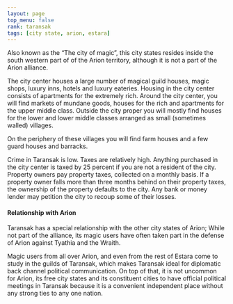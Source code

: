 ```yaml
---
layout: page
top_menu: false
rank: taransak
tags: [city state, arion, estara]
---
```


Also known as the “The city of magic”, this city states resides inside the south western part
of of the Arion territory, although it is not a part of the Arion alliance.

The city center houses a large number of magical guild houses, magic shops, luxury inns, hotels
and luxury eateries. Housing in the city center consists of apartments for the extremely rich.
Around the city center, you will find markets of mundane goods, houses for the rich and apartments
for the upper middle class.
Outside the city proper you will mostly find houses for the lower and lower middle classes
arranged as small (sometimes walled) villages.

On the periphery of these villages you will find farm houses and a few guard houses and barracks.

Crime in Taransak is low. Taxes are relatively high. Anything purchased in the city center is taxed
by 25 percent if you are not a resident of the city. Property owners pay property taxes, collected
on a monthly basis. If a property owner falls more than three months behind on their property taxes,
the ownership of the property defaults to the city. Any bank or money lender may petition the city
to recoup some of their losses.

#### Relationship with Arion

Taransak has a special relationship with the other city states of Arion; While not part of the alliance,
its magic users have often taken part in the defense of Arion against Tyathia and the Wraith.

Magic users from all over Arion, and even from the rest of Estara come to study in the guilds of
Taransak, which makes Taransak ideal for diplomatic back channel political communication.
On top of that, it is not uncommon for Arion, its free city states and its constituent cities to
have official political meetings in Taransak because it is a convenient independent place without
any strong ties to any one nation.

